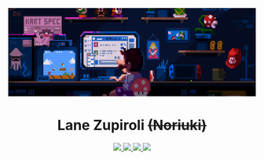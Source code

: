 <img height="180px" width="100%" src="https://github.com/Noriuki/Noriuki/blob/master/assets/banner.gif">

<h1 align="center">Lane Zupiroli <del>(Noriuki)</del></h1>
<div align="center" class="mb2">
  <a href="https://www.lanezupiroli.com.br/" target="_blank">
    <img src="https://img.shields.io/badge/website-581C87?style=for-the-badge&logo=About.me&logoColor=white"/>
  </a>
  <a href="https://dev.to/noriuki" target="_blank">
    <img src="https://img.shields.io/badge/dev.to-581C87?style=for-the-badge&logo=devdotto&logoColor=white"/>
  </a>
  <a href="https://www.youtube.com/@noriuki" target="_blank">
    <img src="https://img.shields.io/badge/YouTube-581C87?style=for-the-badge&logo=youtube&logoColor=white"/>
  </a>
  <a href="https://www.linkedin.com/in/noriuki/" target="_blank">
    <img src="https://img.shields.io/badge/LinkedIn-581C87?style=for-the-badge&logo=linkedin&logoColor=white"/>
  </a>
</div>
<br>
<br>
